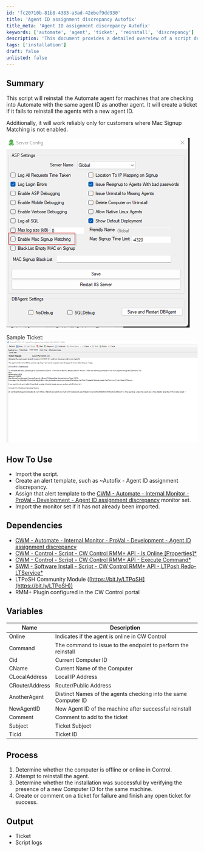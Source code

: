 ```yaml
---
id: 'fc20710b-81b8-4383-a3ad-42ebef9dd930'
title: 'Agent ID assignment discrepancy Autofix'
title_meta: 'Agent ID assignment discrepancy Autofix'
keywords: ['automate', 'agent', 'ticket', 'reinstall', 'discrepancy']
description: 'This document provides a detailed overview of a script designed to reinstall the Automate agent for machines that share the same agent ID. It outlines the process of creating tickets for failed installations and highlights specific dependencies and variables necessary for successful execution. The script is intended for environments where Mac Signup Matching is not enabled.'
tags: ['installation']
draft: false
unlisted: false
---
```


## Summary

This script will reinstall the Automate agent for machines that are checking into Automate with the same agent ID as another agent. It will create a ticket if it fails to reinstall the agents with a new agent ID.

Additionally, it will work reliably only for customers where Mac Signup Matching is not enabled.

![Image](../../../static/img/Agent-ID-assignment-discrepancy-Autofix/image_1.png)

Sample Ticket:  
![Image](../../../static/img/Agent-ID-assignment-discrepancy-Autofix/image_2.png)

## How To Use

- Import the script.
- Create an alert template, such as ~Autofix - Agent ID assignment discrepancy.
- Assign that alert template to the [CWM - Automate - Internal Monitor - ProVal - Development - Agent ID assignment discrepancy](https://proval.itglue.com/DOC-5078775-10829954) monitor set.
- Import the monitor set if it has not already been imported.

## Dependencies

- [CWM - Automate - Internal Monitor - ProVal - Development - Agent ID assignment discrepancy](https://proval.itglue.com/DOC-5078775-10829954)
- [CWM - Control - Script - CW Control RMM+ API - Is Online [Properties]*](<./ScreenConnect Client - Connectivity - Audit.md>)
- [CWM - Control - Script - CW Control RMM+ API - Execute Command*](<./ScreenConnect Client - Command - Execute.md>)
- [SWM - Software Install - Script - CW Control RMM+ API - LTPosh Redo-LTService*](<./Automate Agent - Reinstall.md>)
- LTPoSH Community Module ([https://bit.ly/LTPoSH](https://bit.ly/LTPoSH))
- RMM+ Plugin configured in the CW Control portal

## Variables

| Name              | Description                                                    |
|-------------------|---------------------------------------------------------------|
| Online            | Indicates if the agent is online in CW Control               |
| Command           | The command to issue to the endpoint to perform the reinstall |
| Cid               | Current Computer ID                                          |
| CName             | Current Name of the Computer                                 |
| CLocalAddress     | Local IP Address                                            |
| CRouterAddress    | Router/Public Address                                        |
| AnotherAgent      | Distinct Names of the agents checking into the same Computer ID |
| NewAgentID        | New Agent ID of the machine after successful reinstall       |
| Comment           | Comment to add to the ticket                                 |
| Subject           | Ticket Subject                                              |
| Ticid             | Ticket ID                                                  |

## Process

1. Determine whether the computer is offline or online in Control.
2. Attempt to reinstall the agent.
3. Determine whether the installation was successful by verifying the presence of a new Computer ID for the same machine.
4. Create or comment on a ticket for failure and finish any open ticket for success.

## Output

- Ticket
- Script logs



